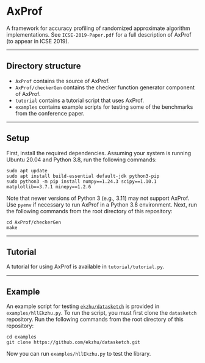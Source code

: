 AxProf
======

A framework for accuracy profiling of randomized approximate algorithm implementations. See `ICSE-2019-Paper.pdf` for a full description of AxProf (to appear in ICSE 2019).

---

Directory structure
-------------------

* `AxProf` contains the source of AxProf.
* `AxProf/checkerGen` contains the checker function generator component of AxProf.
* `tutorial` contains a tutorial script that uses AxProf.
* `examples` contains example scripts for testing some of the benchmarks from the conference paper.

---

Setup
-----

First, install the required dependencies. Assuming your system is running Ubuntu 20.04 and Python 3.8, run the following commands:

    sudo apt update
    sudo apt install build-essential default-jdk python3-pip
    sudo python3 -m pip install numpy==1.24.3 scipy==1.10.1 matplotlib==3.7.1 minepy==1.2.6

Note that newer versions of Python 3 (e.g., 3.11) may not support AxProf. Use `pyenv` if necessary to run AxProf in a Python 3.8 environment.
Next, run the following commands from the root directory of this repository:

    cd AxProf/checkerGen
    make

---

Tutorial
--------

A tutorial for using AxProf is available in `tutorial/tutorial.py`.

---

Example
-------

An example script for testing [`ekzhu/datasketch`](https://github.com/ekzhu/datasketch) is provided in `examples/hllEkzhu.py`. To run the script, you must first clone the `datasketch` repository. Run the following commands from the root directory of this repository:

    cd examples
    git clone https://github.com/ekzhu/datasketch.git

Now you can run `examples/hllEkzhu.py` to test the library.
